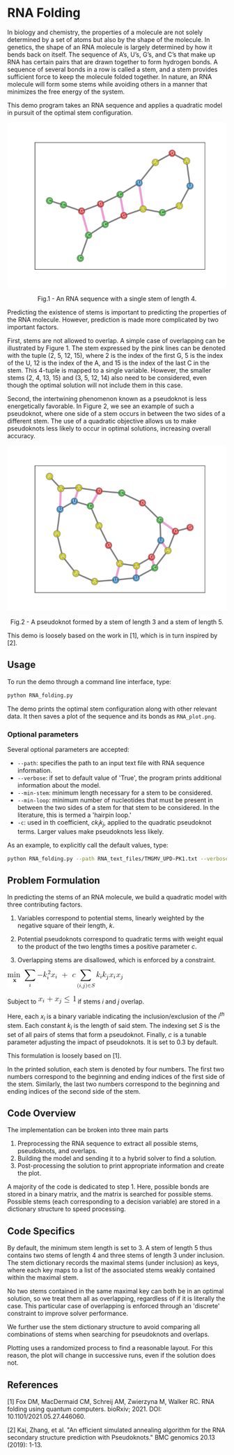 # RNA Folding

In biology and chemistry,
the properties of a molecule are not solely determined by a set of atoms
but also by the shape of the molecule. 
In genetics, the shape of an RNA molecule is largely determined by how it bends back on itself. 
The sequence of A’s, U’s, G’s, and C’s that make up RNA has 
certain pairs that are drawn together to form hydrogen bonds.
A sequence of several bonds in a row is called a stem,
and a stem provides sufficient force to keep the molecule folded together.
In nature, an RNA molecule will form some stems while avoiding others
in a manner that  minimizes the free energy of the system. 

This demo program takes an RNA sequence and applies a quadratic model in pursuit of the optimal stem configuration.

<p align = "center">

![Figure 1!](readme_imgs/Single_Stem.png "This is a title")
<p align = "center">
Fig.1 - An RNA sequence with a single stem of length 4.
</p>

Predicting the existence of stems is important to predicting the properties of the RNA molecule.
However, prediction is made more complicated by two important factors. 

First, stems are not allowed to overlap. 
A simple case of overlapping can be illustrated by Figure 1.
The stem expressed by the pink lines can be denoted with the tuple (2, 5, 12, 15),
where 2 is the index of the first G,
5 is the index of the U,
12 is the index of the A,
and 15 is the index of the last C in the stem.
This 4-tuple is mapped to a single variable.
However, the smaller stems (2, 4, 13, 15) and (3, 5, 12, 14) also need to be considered,
even though the optimal solution will not include them in this case.

Second, the intertwining phenomenon known as a pseudoknot is less energetically favorable.
In Figure 2, we see an example of such a pseudoknot, 
where one side of a stem occurs in between the two sides of a different stem.
The use of a quadratic objective allows us to make pseudoknots less likely to occur in optimal solutions,
increasing overall accuracy.

<p align = "center">

![Figure 2](readme_imgs/pseudoknot2.png)
<p align = "center">
Fig.2 - A pseudoknot formed by a stem of length 3 and a stem of length 5.
</p>

This demo is loosely based on the work in [1],
which is in turn inspired by [2].

## Usage

To run the demo through a command line interface, type:

```bash
python RNA_folding.py
```

The demo prints the optimal stem configuration along with other relevant data.
It then saves a plot of the sequence and its bonds as `RNA_plot.png`.

### Optional parameters
Several optional parameters are accepted:

- `--path`: specifies the path to an input text file with RNA sequence information. 
- `--verbose`: if set to default value of 'True',
the program prints additional information about the model. 
- `--min-stem`: minimum length necessary for a stem to be considered.
- `--min-loop`: minimum number of nucleotides that must be present
in between the two sides of a stem for that stem to be considered. 
In the literature, this is termed a 'hairpin loop.'
- `-c`: used in th coefficient, *ck<sub>i</sub>k<sub>j</sub>*, 
applied to the quadratic pseudoknot terms.
Larger values make pseudoknots less likely.

As an example, to explicitly call the default values, type:
```bash
python RNA_folding.py --path RNA_text_files/TMGMV_UPD-PK1.txt --verbose True  --min-stem 3 --min-loop 2 -c 0.3 
```


## Problem Formulation

In predicting the stems of an RNA molecule, we build a quadratic model with three contributing factors. 

1. Variables correspond to potential stems, 
linearly weighted by the negative square of their length, *k*.

2. Potential pseudoknots correspond to quadratic terms 
with weight equal to the product of the two lengths 
times a positive parameter *c*.

3. Overlapping stems are disallowed, which is enforced by a constraint.

![objective](readme_imgs/objective.png) 

Subject to ![constraint](readme_imgs/constraint.png) if stems *i* and *j* overlap.

Here, each *x<sub>i</sub>* is a binary variable indicating the inclusion/exclusion of the *i<sup>th</sup>* stem.
Each constant *k<sub>i</sub>* is the length of said stem.
The indexing set *S* is the set of all pairs of stems that form a pseudoknot.
Finally, *c* is a tunable parameter adjusting the impact of pseudoknots.
It is set to 0.3 by default.

This formulation is loosely based on [1].

In the printed solution, each stem is denoted by four numbers. 
The first two numbers correspond to the beginning and ending indices of the first side of the stem. 
Similarly, the last two numbers correspond to the beginning and ending indices of the second side of the stem.

## Code Overview

The implementation can be broken into three main parts
1. Preprocessing the RNA sequence to extract all possible stems, pseudoknots, and overlaps.
2. Building the model and sending it to a hybrid solver to find a solution.
3. Post-processing the solution 
to print appropriate information and create the plot.

A majority of the code is dedicated to step 1. 
Here, possible bonds are stored in a binary matrix,
and the matrix is searched for possible stems.
Possible stems (each corresponding to a decision variable) 
are stored in a dictionary structure to speed processing.

## Code Specifics

By default, the minimum stem length is set to 3. 
A stem of length 5 thus contains
two stems of length 4 and three stems of length 3 under inclusion.
The stem dictionary records the maximal stems (under inclusion) as keys,
where each key maps to a list of the associated stems weakly contained within the maximal stem.

No two stems contained in the same maximal key can both be in an optimal solution, 
so we treat them all as overlapping, regardless of if it is literally the case.
This particular case of overlapping is enforced through an 'discrete' constraint to improve solver performance.

We further use the stem dictionary structure 
to avoid comparing all combinations of stems when searching for pseudoknots and overlaps.

Plotting uses a randomized process to find a reasonable layout. 
For this reason, the plot will change in successive runs, 
even if the solution does not. 

## References

[1] Fox DM, MacDermaid CM, Schreij AM, Zwierzyna M, Walker RC. 
RNA folding using quantum computers. 
bioRxiv; 2021. DOI: 10.1101/2021.05.27.446060.

[2] Kai, Zhang, et al. 
"An efficient simulated annealing algorithm for the RNA secondary structure prediction with Pseudoknots." 
BMC genomics 20.13 (2019): 1-13.